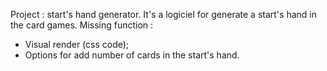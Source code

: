 Project : start's hand generator.
It's a logiciel for generate a start's hand in the card games.
Missing function : 
- Visual render (css code);
- Options for add number of cards in the start's hand.
